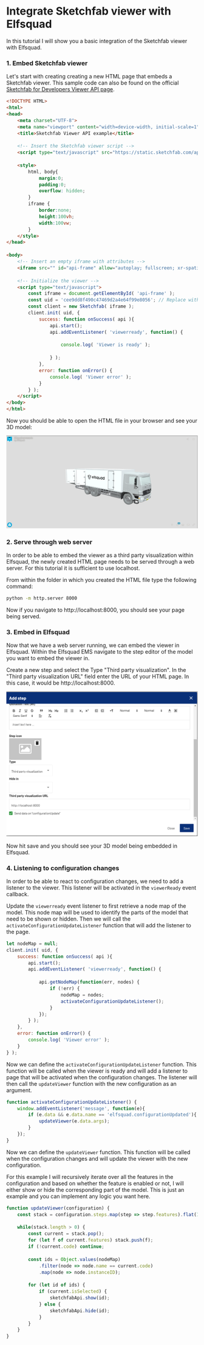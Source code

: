 # Integrate Sketchfab viewer with Elfsquad

In this tutorial I will show you a basic integration of the Sketchfab viewer with Elfsquad.

### 1. Embed Sketchfab viewer
Let's start with creating creating a new HTML page that embeds a Sketchfab viewer. This sample code can also be found on the official [Sketchfab for Developers Viewer API page](https://sketchfab.com/developers/viewer).
```html
<!DOCTYPE HTML>
<html>
<head>
    <meta charset="UTF-8">
    <meta name="viewport" content="width=device-width, initial-scale=1">
    <title>Sketchfab Viewer API example</title>

    <!-- Insert the Sketchfab viewer script -->
    <script type="text/javascript" src="https://static.sketchfab.com/api/sketchfab-viewer-1.12.1.js"></script>

    <style>
        html, body{
            margin:0;
            padding:0;
            overflow: hidden;
        }
        iframe {
            border:none;
            height:100vh;
            width:100vw;
        }
    </style>
</head>

<body>
    <!-- Insert an empty iframe with attributes -->
    <iframe src="" id="api-frame" allow="autoplay; fullscreen; xr-spatial-tracking" xr-spatial-tracking execution-while-out-of-viewport execution-while-not-rendered web-share allowfullscreen mozallowfullscreen="true" webkitallowfullscreen="true"></iframe>

    <!-- Initialize the viewer -->
    <script type="text/javascript">
        const iframe = document.getElementById( 'api-frame' );
        const uid = 'cee9dd8f490c47469d2a4e64f99e8056'; // Replace with the ID of your model.
        const client = new Sketchfab( iframe );
        client.init( uid, {
            success: function onSuccess( api ){
                api.start();
                api.addEventListener( 'viewerready', function() {

                    console.log( 'Viewer is ready' );

                } );
            },
            error: function onError() {
                console.log( 'Viewer error' );
            }
        } );
    </script>
</body>
</html>
```

Now you should be able to open the HTML file in your browser and see your 3D model:

![Screenshot 1](assets/screenshot-1.png)

### 2. Serve through web server
In order to be able to embed the viewer as a third party visualization within Elfsquad, the newly created HTML page needs to be served through a web server. For this tutorial it is sufficient to use localhost.

From within the folder in which you created the HTML file type the following command:
```bash
python -m http.server 8000
```

Now if you navigate to http://localhost:8000, you should see your page being served.

### 3. Embed in Elfsquad
Now that we have a web server running, we can embed the viewer in Elfsquad. 
Within the Elfsquad EMS navigate to the step editor of the model you want to embed the viewer in. 

Create a new step and select the Type "Third party visualization". In the "Third party visualization URL" field enter the URL of your HTML page. In this case, it would be http://localhost:8000.

![Screenshot 2](assets/screenshot-2.png)

Now hit save and you should see your 3D model being embedded in Elfsquad.

### 4. Listening to configuration changes
In order to be able to react to configuration changes, we need to add a listener to the viewer. This listener will be activated in the `viewerReady` event callback.

Update the `viewerready` event listener to first retrieve a node map of the model. This node map will be used to identify the parts of the model that need to be shown or hidden. Then we will call the `activateConfigurationUpdateListener` function that will add the listener to the page.
```javascript
let nodeMap = null;
client.init( uid, {
    success: function onSuccess( api ){
        api.start();
        api.addEventListener( 'viewerready', function() {

            api.getNodeMap(function(err, nodes) {
                if (!err) {
                    nodeMap = nodes;
                    activateConfigurationUpdateListener();
                }
            });
        } );
    },
    error: function onError() {
        console.log( 'Viewer error' );
    }
} );
```

Now we can define the `activateConfigurationUpdateListener` function. This function will be called when the viewer is ready and will add a listener to page that will be activated when the configuration changes. The listener will then call the `updateViewer` function with the new configuration as an argument.
```javascript
function activateConfigurationUpdateListener() {
    window.addEventListener('message', function(e){
        if (e.data && e.data.name == 'elfsquad.configurationUpdated'){
            updateViewer(e.data.args);
        }                 
    });
}
```

Now we can define the `updateViewer` function. This function will be called when the configuration changes and will update the viewer with the new configuration.

For this example I will recursively iterate over all the features in the configuration and based on whether the feature is enabled or not, I will either show or hide the corresponding part of the model. This is just an example and you can implement any logic you want here. 
```javascript
function updateViewer(configuration) {
    const stack = configuration.steps.map(step => step.features).flat(1);

    while(stack.length > 0) {
        const current = stack.pop();
        for (let f of current.features) stack.push(f);
        if (!current.code) continue;        
        
        const ids = Object.values(nodeMap)
            .filter(node => node.name == current.code)
            .map(node => node.instanceID);
        
        for (let id of ids) {
            if (current.isSelected) {
                sketchfabApi.show(id);
            } else {
                sketchfabApi.hide(id);
            }
        }
    }
}
```
